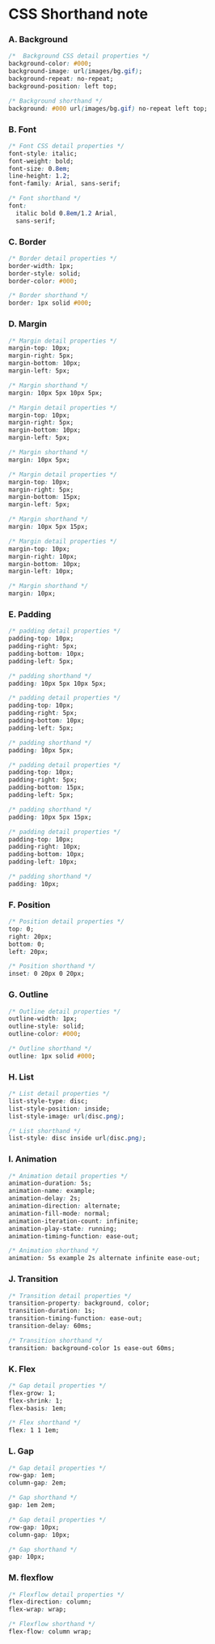# CSS Shorthand note

### A. Background
```css
/*  Background CSS detail properties */
background-color: #000;
background-image: url(images/bg.gif);
background-repeat: no-repeat;
background-position: left top;
```
```css
/* Background shorthand */
background: #000 url(images/bg.gif) no-repeat left top;
```

### B. Font
```css
/* Font CSS detail properties */
font-style: italic;
font-weight: bold;
font-size: 0.8em;
line-height: 1.2;
font-family: Arial, sans-serif;
```
```css
/* Font shorthand */
font:
  italic bold 0.8em/1.2 Arial,
  sans-serif;
```
### C. Border
```css
/* Border detail properties */
border-width: 1px;
border-style: solid;
border-color: #000;
```
```css
/* Border shorthand */
border: 1px solid #000;
```
### D. Margin
```css
/* Margin detail properties */
margin-top: 10px;
margin-right: 5px;
margin-bottom: 10px;
margin-left: 5px;
```
```css
/* Margin shorthand */
margin: 10px 5px 10px 5px;
```
```css
/* Margin detail properties */
margin-top: 10px;
margin-right: 5px;
margin-bottom: 10px;
margin-left: 5px;
```
```css
/* Margin shorthand */
margin: 10px 5px;
```
```css
/* Margin detail properties */
margin-top: 10px;
margin-right: 5px;
margin-bottom: 15px;
margin-left: 5px;
```
```css
/* Margin shorthand */
margin: 10px 5px 15px;
```
```css
/* Margin detail properties */
margin-top: 10px;
margin-right: 10px;
margin-bottom: 10px;
margin-left: 10px;
```
```css
/* Margin shorthand */
margin: 10px;
```
### E. Padding
```css
/* padding detail properties */
padding-top: 10px;
padding-right: 5px;
padding-bottom: 10px;
padding-left: 5px;
```
```css
/* padding shorthand */
padding: 10px 5px 10px 5px;
```
```css
/* padding detail properties */
padding-top: 10px;
padding-right: 5px;
padding-bottom: 10px;
padding-left: 5px;
```
```css
/* padding shorthand */
padding: 10px 5px;
```
```css
/* padding detail properties */
padding-top: 10px;
padding-right: 5px;
padding-bottom: 15px;
padding-left: 5px;
```
```css
/* padding shorthand */
padding: 10px 5px 15px;
```
```css
/* padding detail properties */
padding-top: 10px;
padding-right: 10px;
padding-bottom: 10px;
padding-left: 10px;
```
```css
/* padding shorthand */
padding: 10px;
```

### F. Position
```css
/* Position detail properties */
top: 0;
right: 20px;
bottom: 0;
left: 20px;
```
```css
/* Position shorthand */
inset: 0 20px 0 20px;
```

### G. Outline
```css
/* Outline detail properties */
outline-width: 1px;
outline-style: solid;
outline-color: #000;
```
```css
/* Outline shorthand */
outline: 1px solid #000;
```
### H. List
```css
/* List detail properties */
list-style-type: disc;
list-style-position: inside;
list-style-image: url(disc.png);
```
```css
/* List shorthand */
list-style: disc inside url(disc.png);
```
### I. Animation
```css
/* Animation detail properties */
animation-duration: 5s;
animation-name: example;
animation-delay: 2s;
animation-direction: alternate;
animation-fill-mode: normal;
animation-iteration-count: infinite;
animation-play-state: running;
animation-timing-function: ease-out;
```
```css
/* Animation shorthand */
animation: 5s example 2s alternate infinite ease-out;
```
### J. Transition
```css
/* Transition detail properties */
transition-property: background, color;
transition-duration: 1s;
transition-timing-function: ease-out;
transition-delay: 60ms;
```
```css
/* Transition shorthand */
transition: background-color 1s ease-out 60ms;
```
### K. Flex
```css
/* Gap detail properties */
flex-grow: 1;
flex-shrink: 1;
flex-basis: 1em;
```
```css
/* Flex shorthand */
flex: 1 1 1em;
```
### L. Gap
```css
/* Gap detail properties */
row-gap: 1em;
column-gap: 2em;
```
```css
/* Gap shorthand */
gap: 1em 2em;
```
```css
/* Gap detail properties */
row-gap: 10px;
column-gap: 10px;
```
```css
/* Gap shorthand */
gap: 10px;
```
### M. flexflow
```css
/* Flexflow detail properties */
flex-direction: column;
flex-wrap: wrap;
```
```css
/* Flexflow shorthand */
flex-flow: column wrap;
```


